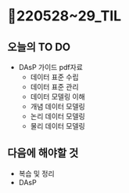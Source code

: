 # 📝220528~29_TIL



## 오늘의 TO DO

- DAsP 가이드 pdf자료
  - 데이터 표준 수립
  - 데이터 표준 관리
  - 데이터 모델링 이해
  - 개념 데이터 모델링
  - 논리 데이터 모델링
  - 물리 데이터 모델링



## 다음에 해야할 것

- 복습 및 정리
- DAsP